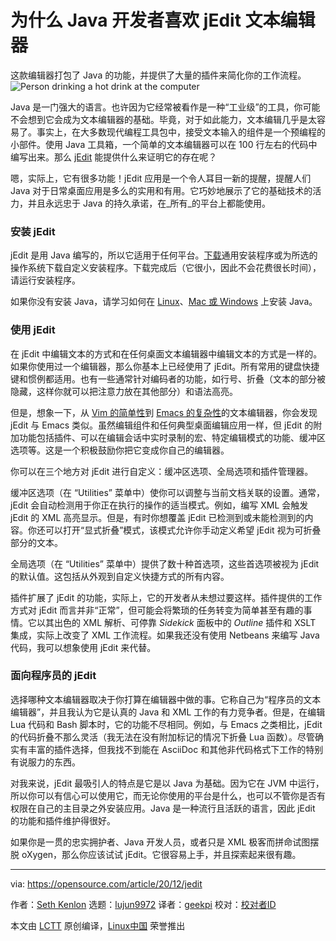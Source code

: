 [#]: collector: (lujun9972)
[#]: translator: (geekpi)
[#]: reviewer: ( )
[#]: publisher: ( )
[#]: url: ( )
[#]: subject: (Why Java developers love the jEdit text editor)
[#]: via: (https://opensource.com/article/20/12/jedit)
[#]: author: (Seth Kenlon https://opensource.com/users/seth)

为什么 Java 开发者喜欢 jEdit 文本编辑器
======
这款编辑器打包了 Java 的功能，并提供了大量的插件来简化你的工作流程。
![Person drinking a hot drink at the computer][1]

Java 是一门强大的语言。也许因为它经常被看作是一种“工业级”的工具，你可能不会想到它会成为文本编辑器的基础。毕竟，对于如此能力，文本编辑几乎是太容易了。事实上，在大多数现代编程工具包中，接受文本输入的组件是一个预编程的小部件。使用 Java 工具箱，一个简单的文本编辑器可以在 100 行左右的代码中编写出来。那么 [jEdit][2] 能提供什么来证明它的存在呢？

嗯，实际上，它有很多功能！jEdit 应用是一个令人耳目一新的提醒，提醒人们 Java 对于日常桌面应用是多么的实用和有用。它巧妙地展示了它的基础技术的活力，并且永远忠于 Java 的持久承诺，在_所有_的平台上都能使用。

### 安装 jEdit

jEdit 是用 Java 编写的，所以它适用于任何平台。[下载][3]通用安装程序或为所选的操作系统下载自定义安装程序。下载完成后（它很小，因此不会花费很长时间），请运行安装程序。

如果你没有安装 Java，请学习如何在 [Linux][4]、[Mac 或 Windows][5] 上安装 Java。

### 使用 jEdit

在 jEdit 中编辑文本的方式和在任何桌面文本编辑器中编辑文本的方式是一样的。如果你使用过一个编辑器，那么你基本上已经使用了 jEdit。所有常用的键盘快捷键和惯例都适用。也有一些通常针对编码者的功能，如行号、折叠（文本的部分被隐藏，这样你就可以把注意力放在其他部分）和语法高亮。

但是，想象一下，从 [Vim 的简单性][6]到 [Emacs 的复杂性][7]的文本编辑器，你会发现 jEdit 与 Emacs 类似。虽然编辑组件和任何典型桌面编辑应用一样，但 jEdit 的附加功能包括插件、可以在编辑会话中实时录制的宏、特定编辑模式的功能、缓冲区选项等。这是一个积极鼓励你把它变成你自己的编辑器。

你可以在三个地方对 jEdit 进行自定义：缓冲区选项、全局选项和插件管理器。

缓冲区选项（在 “Utilities” 菜单中）使你可以调整与当前文档关联的设置。通常，jEdit 会自动检测用于你正在执行的操作的适当模式。例如，编写 XML 会触发 jEdit 的 XML 高亮显示。但是，有时你想覆盖 jEdit 已检测到或未能检测到的内容。你还可以打开“显式折叠”模式，该模式允许你手动定义希望 jEdit 视为可折叠部分的文本。

全局选项（在 “Utilities” 菜单中）提供了数十种首选项，这些首选项被视为 jEdit 的默认值。这包括从外观到自定义快捷方式的所有内容。

插件扩展了 jEdit 的功能，实际上，它的开发者从未想过要这样。插件提供的工作方式对 jEdit 而言并非“正常”，但可能会将繁琐的任务转变为简单甚至有趣的事情。它以其出色的 XML 解析、可停靠 _Sidekick_ 面板中的 _Outline_ 插件和 XSLT 集成，实际上改变了 XML 工作流程。如果我还没有使用 Netbeans 来编写 Java 代码，我可以想象使用 jEdit 来代替。

### 面向程序员的 jEdit

选择哪种文本编辑器取决于你打算在编辑器中做的事。它称自己为“程序员的文本编辑器”，并且我认为它是认真的 Java 和 XML 工作的有力竞争者。但是，在编辑 Lua 代码和 Bash 脚本时，它的功能不尽相同。例如，与 Emacs 之类相比，jEdit 的代码折叠不那么灵活（我无法在没有附加标记的情况下折叠 Lua 函数）。尽管确实有丰富的插件选择，但我找不到能在 AsciiDoc 和其他非代码格式下工作的特别有说服力的东西。

对我来说，jEdit 最吸引人的特点是它是以 Java 为基础。因为它在 JVM 中运行，所以你可以有信心可以使用它，而无论你使用的平台是什么，也可以不管你是否有权限在自己的主目录之外安装应用。Java 是一种流行且活跃的语言，因此 jEdit 的功能和插件维护得很好。

如果你是一贯的忠实拥护者、Java 开发人员，或者只是 XML 极客而拼命试图摆脱 oXygen，那么你应该试试 jEdit。它很容易上手，并且探索起来很有趣。

--------------------------------------------------------------------------------

via: https://opensource.com/article/20/12/jedit

作者：[Seth Kenlon][a]
选题：[lujun9972][b]
译者：[geekpi](https://github.com/geekpi)
校对：[校对者ID](https://github.com/校对者ID)

本文由 [LCTT](https://github.com/LCTT/TranslateProject) 原创编译，[Linux中国](https://linux.cn/) 荣誉推出

[a]: https://opensource.com/users/seth
[b]: https://github.com/lujun9972
[1]: https://opensource.com/sites/default/files/styles/image-full-size/public/lead-images/coffee_tea_laptop_computer_work_desk.png?itok=D5yMx_Dr (Person drinking a hot drink at the computer)
[2]: http://jedit.org
[3]: http://www.jedit.org/index.php?page=download
[4]: https://opensource.com/article/19/11/install-java-linux
[5]: http://adoptopenjdk.org
[6]: https://opensource.com/article/20/12/vi-text-editor
[7]: https://opensource.com/article/20/12/emacs
